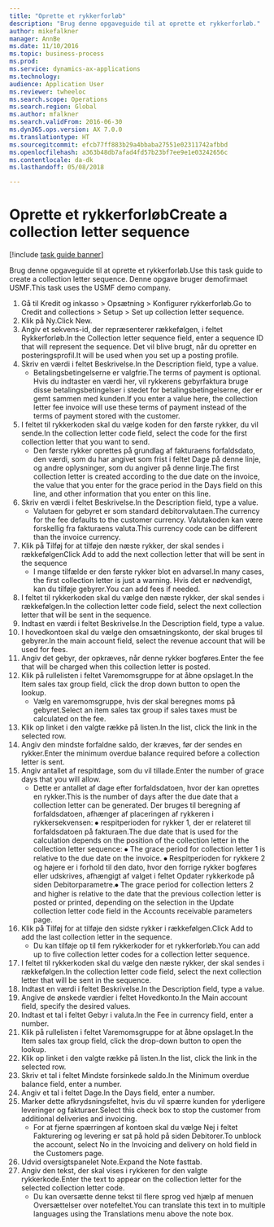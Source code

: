 ```yaml
--- 
title: "Oprette et rykkerforløb"
description: "Brug denne opgaveguide til at oprette et rykkerforløb."
author: mikefalkner
manager: AnnBe
ms.date: 11/10/2016
ms.topic: business-process
ms.prod: 
ms.service: dynamics-ax-applications
ms.technology: 
audience: Application User
ms.reviewer: twheeloc
ms.search.scope: Operations
ms.search.region: Global
ms.author: mfalkner
ms.search.validFrom: 2016-06-30
ms.dyn365.ops.version: AX 7.0.0
ms.translationtype: HT
ms.sourcegitcommit: efcb77ff883b29a4bbaba27551e02311742afbbd
ms.openlocfilehash: a363b48db7afad4fd57b23bf7ee9e1e03242656c
ms.contentlocale: da-dk
ms.lasthandoff: 05/08/2018

---
```

# <a name="create-a-collection-letter-sequence"></a><span data-ttu-id="85b77-103">Oprette et rykkerforløb</span><span class="sxs-lookup"><span data-stu-id="85b77-103">Create a collection letter sequence</span></span>

[!include [task guide banner](../../includes/task-guide-banner.md)]

<span data-ttu-id="85b77-104">Brug denne opgaveguide til at oprette et rykkerforløb.</span><span class="sxs-lookup"><span data-stu-id="85b77-104">Use this task guide to create a collection letter sequence.</span></span> <span data-ttu-id="85b77-105">Denne opgave bruger demofirmaet USMF.</span><span class="sxs-lookup"><span data-stu-id="85b77-105">This task uses the USMF demo company.</span></span>

1. <span data-ttu-id="85b77-106">Gå til Kredit og inkasso > Opsætning > Konfigurer rykkerforløb.</span><span class="sxs-lookup"><span data-stu-id="85b77-106">Go to Credit and collections > Setup > Set up collection letter sequence.</span></span>
2. <span data-ttu-id="85b77-107">Klik på Ny.</span><span class="sxs-lookup"><span data-stu-id="85b77-107">Click New.</span></span>
3. <span data-ttu-id="85b77-108">Angiv et sekvens-id, der repræsenterer rækkefølgen, i feltet Rykkerforløb.</span><span class="sxs-lookup"><span data-stu-id="85b77-108">In the Collection letter sequence field, enter a sequence ID that will represent the sequence.</span></span> <span data-ttu-id="85b77-109">Det vil blive brugt, når du opretter en posteringsprofil.</span><span class="sxs-lookup"><span data-stu-id="85b77-109">It will be used when you set up a posting profile.</span></span>
4. <span data-ttu-id="85b77-110">Skriv en værdi i feltet Beskrivelse.</span><span class="sxs-lookup"><span data-stu-id="85b77-110">In the Description field, type a value.</span></span>
    * <span data-ttu-id="85b77-111">Betalingsbetingelserne er valgfrie.</span><span class="sxs-lookup"><span data-stu-id="85b77-111">The terms of payment is optional.</span></span> <span data-ttu-id="85b77-112">Hvis du indtaster en værdi her, vil rykkerens gebyrfaktura bruge disse betalingsbetingelser i stedet for betalingsbetingelserne, der er gemt sammen med kunden.</span><span class="sxs-lookup"><span data-stu-id="85b77-112">If you enter a value here, the collection letter fee invoice will use these terms of payment instead of the terms of payment stored with the customer.</span></span>  
5. <span data-ttu-id="85b77-113">I feltet til rykkerkoden skal du vælge koden for den første rykker, du vil sende.</span><span class="sxs-lookup"><span data-stu-id="85b77-113">In the collection letter code field, select the code for the first collection letter that you want to send.</span></span>
    * <span data-ttu-id="85b77-114">Den første rykker oprettes på grundlag af fakturaens forfaldsdato, den værdi, som du har angivet som frist i feltet Dage på denne linje, og andre oplysninger, som du angiver på denne linje.</span><span class="sxs-lookup"><span data-stu-id="85b77-114">The first collection letter is created according to the due date on the invoice, the value that you enter for the grace period in the Days field on this line, and other information that you enter on this line.</span></span>  
6. <span data-ttu-id="85b77-115">Skriv en værdi i feltet Beskrivelse.</span><span class="sxs-lookup"><span data-stu-id="85b77-115">In the Description field, type a value.</span></span>
    * <span data-ttu-id="85b77-116">Valutaen for gebyret er som standard debitorvalutaen.</span><span class="sxs-lookup"><span data-stu-id="85b77-116">The currency for the fee defaults to the customer currency.</span></span> <span data-ttu-id="85b77-117">Valutakoden kan være forskellig fra fakturaens valuta.</span><span class="sxs-lookup"><span data-stu-id="85b77-117">This currency code can be different than the invoice currency.</span></span>  
7. <span data-ttu-id="85b77-118">Klik på Tilføj for at tilføje den næste rykker, der skal sendes i rækkefølgen</span><span class="sxs-lookup"><span data-stu-id="85b77-118">Click Add to add the next collection letter that will be sent in the sequence</span></span>
    * <span data-ttu-id="85b77-119">I mange tilfælde er den første rykker blot en advarsel.</span><span class="sxs-lookup"><span data-stu-id="85b77-119">In many cases, the first collection letter is just a warning.</span></span> <span data-ttu-id="85b77-120">Hvis det er nødvendigt, kan du tilføje gebyrer.</span><span class="sxs-lookup"><span data-stu-id="85b77-120">You can add fees if needed.</span></span>  
8. <span data-ttu-id="85b77-121">I feltet til rykkerkoden skal du vælge den næste rykker, der skal sendes i rækkefølgen.</span><span class="sxs-lookup"><span data-stu-id="85b77-121">In the collection letter code field, select the next collection letter that will be sent in the sequence.</span></span>
9. <span data-ttu-id="85b77-122">Indtast en værdi i feltet Beskrivelse.</span><span class="sxs-lookup"><span data-stu-id="85b77-122">In the Description field, type a value.</span></span>
10. <span data-ttu-id="85b77-123">I hovedkontoen skal du vælge den omsætningskonto, der skal bruges til gebyrer.</span><span class="sxs-lookup"><span data-stu-id="85b77-123">In the main account field, select the revenue account that will be used for fees.</span></span>
11. <span data-ttu-id="85b77-124">Angiv det gebyr, der opkræves, når denne rykker bogføres.</span><span class="sxs-lookup"><span data-stu-id="85b77-124">Enter the fee that will be charged when this collection letter is posted.</span></span>
12. <span data-ttu-id="85b77-125">Klik på rullelisten i feltet Varemomsgruppe for at åbne opslaget.</span><span class="sxs-lookup"><span data-stu-id="85b77-125">In the Item sales tax group field, click the drop down button to open the lookup.</span></span>
    * <span data-ttu-id="85b77-126">Vælg en varemomsgruppe, hvis der skal beregnes moms på gebyret.</span><span class="sxs-lookup"><span data-stu-id="85b77-126">Select an item sales tax group if sales taxes must be calculated on the fee.</span></span>  
13. <span data-ttu-id="85b77-127">Klik op linket i den valgte række på listen.</span><span class="sxs-lookup"><span data-stu-id="85b77-127">In the list, click the link in the selected row.</span></span>
14. <span data-ttu-id="85b77-128">Angiv den mindste forfaldne saldo, der kræves, før der sendes en rykker.</span><span class="sxs-lookup"><span data-stu-id="85b77-128">Enter the minimum overdue balance required before a collection letter is sent.</span></span>
15. <span data-ttu-id="85b77-129">Angiv antallet af respitdage, som du vil tillade.</span><span class="sxs-lookup"><span data-stu-id="85b77-129">Enter the number of grace days that you will allow.</span></span>
    * <span data-ttu-id="85b77-130">Dette er antallet af dage efter forfaldsdatoen, hvor der kan oprettes en rykker.</span><span class="sxs-lookup"><span data-stu-id="85b77-130">This is the number of days after the due date that a collection letter can be generated.</span></span> <span data-ttu-id="85b77-131">Der bruges til beregning af forfaldsdatoen, afhænger af placeringen af rykkeren i rykkersekvensen: ⦁ respitperioden for rykker 1, der er relateret til forfaldsdatoen på fakturaen.</span><span class="sxs-lookup"><span data-stu-id="85b77-131">The due date that is used for the calculation depends on the position of the collection letter in the collection letter sequence:   ⦁    The grace period for collection letter 1 is relative to the due date on the invoice.</span></span>  <span data-ttu-id="85b77-132">⦁ Respitperioden for rykkere 2 og højere er i forhold til den dato, hvor den forrige rykker bogføres eller udskrives, afhængigt af valget i feltet Opdater rykkerkode på siden Debitorparametre.</span><span class="sxs-lookup"><span data-stu-id="85b77-132">⦁ The grace period for collection letters 2 and higher is relative to the date that the previous collection letter is posted or printed, depending on the selection in the Update collection letter code field in the Accounts receivable parameters page.</span></span>  
16. <span data-ttu-id="85b77-133">Klik på Tilføj for at tilføje den sidste rykker i rækkefølgen.</span><span class="sxs-lookup"><span data-stu-id="85b77-133">Click Add to add the last collection letter in the sequence.</span></span>
    * <span data-ttu-id="85b77-134">Du kan tilføje op til fem rykkerkoder for et rykkerforløb.</span><span class="sxs-lookup"><span data-stu-id="85b77-134">You can add up to five collection letter codes for a collection letter sequence.</span></span>  
17. <span data-ttu-id="85b77-135">I feltet til rykkerkoden skal du vælge den næste rykker, der skal sendes i rækkefølgen.</span><span class="sxs-lookup"><span data-stu-id="85b77-135">In the collection letter code field, select the next collection letter that will be sent in the sequence.</span></span>
18. <span data-ttu-id="85b77-136">Indtast en værdi i feltet Beskrivelse.</span><span class="sxs-lookup"><span data-stu-id="85b77-136">In the Description field, type a value.</span></span>
19. <span data-ttu-id="85b77-137">Angive de ønskede værdier i feltet Hovedkonto.</span><span class="sxs-lookup"><span data-stu-id="85b77-137">In the Main account field, specify the desired values.</span></span>
20. <span data-ttu-id="85b77-138">Indtast et tal i feltet Gebyr i valuta.</span><span class="sxs-lookup"><span data-stu-id="85b77-138">In the Fee in currency field, enter a number.</span></span>
21. <span data-ttu-id="85b77-139">Klik på rullelisten i feltet Varemomsgruppe for at åbne opslaget.</span><span class="sxs-lookup"><span data-stu-id="85b77-139">In the Item sales tax group field, click the drop-down button to open the lookup.</span></span>
22. <span data-ttu-id="85b77-140">Klik op linket i den valgte række på listen.</span><span class="sxs-lookup"><span data-stu-id="85b77-140">In the list, click the link in the selected row.</span></span>
23. <span data-ttu-id="85b77-141">Skriv et tal i feltet Mindste forsinkede saldo.</span><span class="sxs-lookup"><span data-stu-id="85b77-141">In the Minimum overdue balance field, enter a number.</span></span>
24. <span data-ttu-id="85b77-142">Angiv et tal i feltet Dage.</span><span class="sxs-lookup"><span data-stu-id="85b77-142">In the Days field, enter a number.</span></span>
25. <span data-ttu-id="85b77-143">Marker dette afkrydsningsfeltet, hvis du vil spærre kunden for yderligere leveringer og fakturaer.</span><span class="sxs-lookup"><span data-stu-id="85b77-143">Select this check box to stop the customer from additional deliveries and invoicing.</span></span>
    * <span data-ttu-id="85b77-144">For at fjerne spærringen af kontoen skal du vælge Nej i feltet Fakturering og levering er sat på hold på siden Debitorer.</span><span class="sxs-lookup"><span data-stu-id="85b77-144">To unblock the account, select No in the Invoicing and delivery on hold field in the Customers page.</span></span>  
26. <span data-ttu-id="85b77-145">Udvid oversigtspanelet Note.</span><span class="sxs-lookup"><span data-stu-id="85b77-145">Expand the Note fasttab.</span></span>
27. <span data-ttu-id="85b77-146">Angiv den tekst, der skal vises i rykkeren for den valgte rykkerkode.</span><span class="sxs-lookup"><span data-stu-id="85b77-146">Enter the text to appear on the collection letter for the selected collection letter code.</span></span>
    * <span data-ttu-id="85b77-147">Du kan oversætte denne tekst til flere sprog ved hjælp af menuen Oversættelser over notefeltet.</span><span class="sxs-lookup"><span data-stu-id="85b77-147">You can translate this text in to multiple languages using the Translations menu above the note box.</span></span>  


